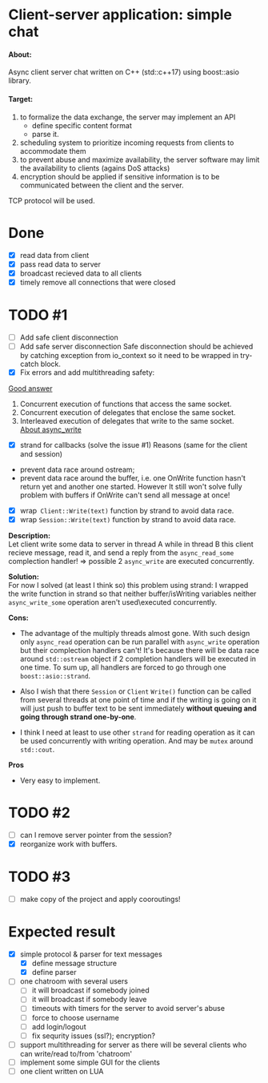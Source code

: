 # Client-server application: simple chat
#### About:
Async client server chat written on C++ (std::c++17) using boost::asio library.
#### Target:
1. to formalize the data exchange, the server may implement an API
    - define specific content format
    - parse it.
2. scheduling system to prioritize incoming requests from clients to accommodate them
3. to prevent abuse and maximize availability, the server software may limit the availability to clients (agains DoS attacks)
4. encryption should be applied if sensitive information is to be communicated between the client and the server.

TCP protocol will be used.

# Done
- [x] read data from client
- [x] pass read data to server
- [x] broadcast recieved data to all clients
- [x] timely remove all connections that were closed

# TODO #1
- [ ] Add safe client disconnection
- [ ] Add safe server disconnection
Safe disconnection should be achieved by catching exception from io_context so
it need to be wrapped in try-catch block.
- [x] Fix errors and add multithreading safety:

[Good answer](https://stackoverflow.com/a/40588070/11468611)
1. Concurrent execution of functions that access the same socket.
2. Concurrent execution of delegates that enclose the same socket.
3. Interleaved execution of delegates that write to the same socket.  
[About async_write](https://www.boost.org/doc/libs/1_73_0/doc/html/boost_asio/reference/async_write/overload7.html)

- [x] strand for callbacks (solve the issue #1)
    Reasons (same for the client and session)
- prevent data race around ostream;
- prevent data race around the buffer, i.e. one OnWrite function hasn't return yet and another one started. However It still won't solve fully problem with buffers if OnWrite can't send all message at once!
- [x] wrap` Client::Write(text)` function by strand to avoid data race.
- [x] wrap `Session::Write(text)` function by strand to avoid data race.

**Description:**  
Let client write some data to server in thread A while in thread B this client recieve message, read it, and send a reply from the `async_read_some` complection handler! => possible 2 `async_write` are executed concurrently.

**Solution:**  
For now I solved (at least I think so) this problem using strand: I wrapped the write function in strand so that neither buffer/isWriting variables neither `async_write_some` operation aren't used\executed concurrently.

**Cons:**  

- The advantage of the multiply threads almost gone. 
With such design only `async_read` operation can be run parallel with `async_write` operation but their complection handlers can't! It's because there will be data race around `std::ostream` object
if 2 completion handlers will be executed in one time. To sum up, all handlers are forced to go through one `boost::asio::strand`.

- Also I wish that there `Session` or `Client` `Write()` function can be called from several threads at one point of time
and if the writing is going on it will just push to buffer text to be sent immediately **without queuing and going through strand one-by-one**.

-  I think I need at least to use other `strand` for reading operation as it can be used concurrently with writing operation. And may be `mutex` around `std::cout`.  

**Pros**  

- Very easy to implement.

# TODO #2
- [ ] can I remove server pointer from the session?
- [x] reorganize work with buffers.

# TODO #3
- [ ] make copy of the project and apply cooroutings!

# Expected result
- [x] simple protocol & parser for text messages
    - [x] define message structure
    - [x] define parser
- [ ] one chatroom with several users
    - [ ] it will broadcast if somebody joined
    - [ ] it will broadcast if somebody leave
    - [ ] timeouts with timers for the server to avoid server's abuse
    - [ ] force to choose username
    - [ ] add login/logout
    - [ ] fix sequrity issues (ssl?); encryption?
- [ ] support multithreading for server as there will be several clients who can write/read to/from 'chatroom'
- [ ] implement some simple GUI for the clients
- [ ] one client written on LUA